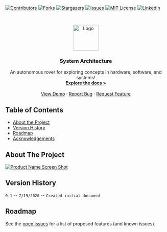 <!--
*** Thanks for checking out this README Template. If you have a suggestion that would
*** make this better, please fork the repo and create a pull request or simply open
*** an issue with the tag "enhancement".
*** Thanks again! Now go create something AMAZING! :D
-->





<!-- PROJECT SHIELDS -->
<!--
*** I'm using markdown "reference style" links for readability.
*** Reference links are enclosed in brackets [ ] instead of parentheses ( ).
*** See the bottom of this document for the declaration of the reference variables
*** for contributors-url, forks-url, etc. This is an optional, concise syntax you may use.
*** https://www.markdownguide.org/basic-syntax/#reference-style-links
-->
[![Contributors][contributors-shield]][contributors-url]
[![Forks][forks-shield]][forks-url]
[![Stargazers][stars-shield]][stars-url]
[![Issues][issues-shield]][issues-url]
[![MIT License][license-shield]][license-url]
[![LinkedIn][linkedin-shield]][linkedin-url]



<!-- PROJECT LOGO -->
<br />
<p align="center">
  <a href="https://github.com/MattDaniel2/RoverOne">
    <img src="images/logo.png" alt="Logo" width="80" height="80">
  </a>

  <h3 align="center">System Architecture</h3>

  <p align="center">
    An autonomous rover for exploring concepts in hardware, software, and systems!
    <br />
    <a href="https://github.com/MattDaniel2/RoverOne"><strong>Explore the docs »</strong></a>
    <br />
    <br />
    <a href="https://github.com/MattDaniel2/RoverOne">View Demo</a>
    ·
    <a href="https://github.com/MattDaniel2/RoverOne/issues">Report Bug</a>
    ·
    <a href="https://github.com/MattDaniel2/RoverOne/issues">Request Feature</a>
  </p>
</p>



<!-- TABLE OF CONTENTS -->
## Table of Contents

* [About the Project](#about-the-project)
* [Version History](#version-history)
* [Roadmap](#roadmap)
* [Acknowledgements](#acknowledgements)



<!-- ABOUT THE PROJECT -->
## About The Project

[![Product Name Screen Shot][product-screenshot]](https://example.com)

<!-- VERSION HISTORY -->
## Version History
`0.1` -- `7/19/2020` -- `Created initial document`

<!-- ROADMAP -->
## Roadmap

See the [open issues](https://github.com/MattDaniel2/RoverOne/issues) for a list of proposed features (and known issues).



<!-- MARKDOWN LINKS & IMAGES -->
<!-- https://www.markdownguide.org/basic-syntax/#reference-style-links -->
[contributors-shield]: https://img.shields.io/github/contributors/MattDaniel2/RoverOne.svg?style=flat-square
[contributors-url]: https://github.com/MattDaniel2/RoverOne/graphs/contributors
[forks-shield]: https://img.shields.io/github/forks/MattDaniel2/RoverOne.svg?style=flat-square
[forks-url]: https://github.com/MattDaniel2/RoverOne/network/members
[stars-shield]: https://img.shields.io/github/stars/MattDaniel2/RoverOne.svg?style=flat-square
[stars-url]: https://github.com/MattDaniel2/RoverOne/stargazers
[issues-shield]: https://img.shields.io/github/issues/MattDaniel2/RoverOne.svg?style=flat-square
[issues-url]: https://github.com/MattDaniel2/RoverOne/issues
[license-shield]: https://img.shields.io/github/license/MattDaniel2/RoverOne.svg?style=flat-square
[license-url]: https://github.com/MattDaniel2/RoverOne/blob/master/LICENSE.txt
[linkedin-shield]: https://img.shields.io/badge/-LinkedIn-black.svg?style=flat-square&logo=linkedin&colorB=555
[linkedin-url]: https://linkedin.com/in/othneildrew
[product-screenshot]: images/screenshot.png
